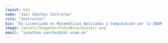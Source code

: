 ```yaml
---
layout: bio
name: "Jair Sánchez Contreras"
role: "Instructor"
bio: "Es Licenciado en Matemáticas Aplicadas y Computación por la UNAM, y actualmente se encuentra en proceso de obtener el grado de Maestría en el Instituto de Matemáticas de la misma universidad. Es miembro del Laboratorio Nacional de Microscopía Avanzada en el Instituto de Biotecnología, donde desarrolla e implementa modelos de inteligencia artificial para el análisis y procesamiento de bioimágenes."
image: /assets/Imagenes/FotosBios/bioJair.png
email: "jonathan.sanchez@ibt.unam.mx"
---
```

